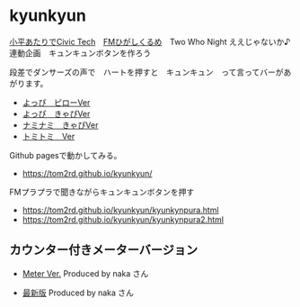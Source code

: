 # kyunkyun
[小平あたりでCivic Tech](https://tom2rd.sakura.ne.jp/hanakotech/)　[FMひがしくるめ](https://fmplapla.com/fmhigashikurume/)　Two Who Night ええじゃないか♪連動企画　キュンキュンボタンを作ろう

段差でダンサーズの声で　ハートを押すと　キュンキュン　って言ってバーがあがります。
- [よっぴ　ピローVer](https://tom2rd.sakura.ne.jp/hanakotech/kyun/yoppi1.html)
- [よっぴ　きゃぴVer](https://tom2rd.sakura.ne.jp/hanakotech/kyun/yoppi2.html)
- [ナミナミ　きゃぴVer](https://tom2rd.sakura.ne.jp/hanakotech/kyun/nami.html)
- [トミトミ　Ver](https://tom2rd.sakura.ne.jp/hanakotech/kyun/index.html)

Github pagesで動かしてみる。

- https://tom2rd.github.io/kyunkyun/

FMプラプラで聞きながらキュンキュンボタンを押す  
- https://tom2rd.github.io/kyunkyun/kyunkynpura.html
- https://tom2rd.github.io/kyunkyun/kyunkynpura2.html




## カウンター付きメーターバージョン

- [Meter Ver.](https://konohadou.tokyo/cuncun/tomi.html) Produced by naka さん　

- [最新版](https://tom2rd.sakura.ne.jp/hanakotech/cyun/kyunkyun/Graph.html) Produced by naka さん
　
